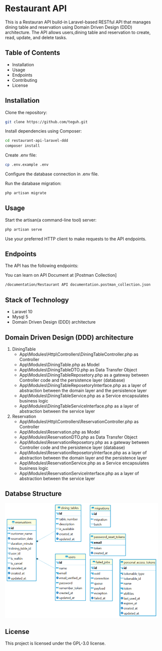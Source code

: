 # Restaurant API

This is a Restauran API build-in Laravel-based RESTful API that manages dining table and reservation using Domain Driven Design (DDD) architecture. The API allows users,dining table and reservation to create, read, update, and delete tasks.

## Table of Contents

-   Installation
-   Usage
-   Endpoints
-   Contributing
-   License

## Installation

Clone the repository:

```bash
git clone https://github.com/teguh.git
```

Install dependencies using Composer:

```bash
cd restaurant-api-laravel-ddd
composer install
```

Create .env file:

```bash
cp .env.example .env
```

Configure the database connection in .env file.

Run the database migration:

```bash
php artisan migrate
```

## Usage

Start the artisan(a command-line tool) server:

```bash
php artisan serve
```

Use your preferred HTTP client to make requests to the API endpoints.

## Endpoints

The API has the following endpoints:

You can learn on API Document at 
[Postman Collection]
```bash
/documentation/Restaurant API documentation.postman_collection.json
```

## Stack of Technology
- Laravel 10
- Mysql 5
- Domain Driven Design (DDD) architecture

## Domain Driven Design (DDD) architecture

1. DiningTable
   - App\Modules\Http\Controllers\DiningTableController.php as Controller
   - App\Modules\DiningTable.php as Model
   - App\Modules\DiningTableDTO.php as Data Transfer Object
   - App\Modules\DiningTableReposetory.php as a gateway between Controller code and the persistence layer (database)
   - App\Modules\DiningTableReposetoryInterface.php as a layer of abstraction between the domain layer and the persistence layer
   - App\Modules\DiningTableService.php as a Service encapsulates business logic
   - App\Modules\DiningTableServiceInterface.php as a layer of abstraction between the service layer
3. Reservation
   - App\Modules\Http\Controllers\ReservationController.php as Controller
   - App\Modules\Reservation.php as Model
   - App\Modules\ReservationDTO.php as Data Transfer Object
   - App\Modules\ReservationReposetory.php as a gateway between Controller code and the persistence layer (database)
   - App\Modules\ReservationReposetoryInterface.php as a layer of abstraction between the domain layer and the persistence layer
   - App\Modules\ReservationService.php as a Service encapsulates business logic
   - App\Modules\ReservationServiceInterface.php as a layer of abstraction between the service layer

## Databse Structure
![ERD](https://github.com/teguhsusanto2304/restaurant-api-laravel-ddd/blob/main/documentation/erd.png)
## License

This project is licensed under the GPL-3.0 license.
